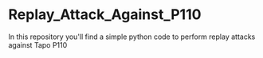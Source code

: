 # Replay_Attack_Against_P110
In this repository you'll find a simple python code to perform replay attacks against Tapo P110
